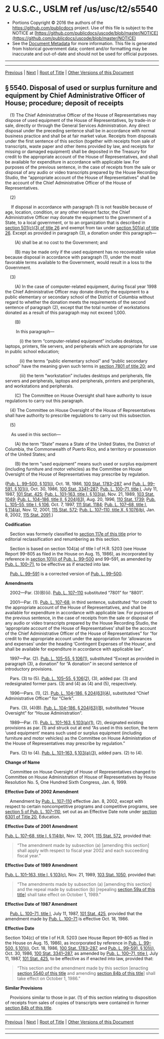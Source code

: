 ---
---

# 2 U.S.C., USLM ref /us/usc/t2/s5540

* Portions Copyright © 2016 the authors of the https://github.com/publicdocs project.
  Use of this file is subject to the NOTICE at [https://github.com/publicdocs/uscode/blob/master/NOTICE](https://github.com/publicdocs/uscode/blob/master/NOTICE)
* See the [Document Metadata](././../../../../..//README.md) for more information.
  This file is generated from historical government data; content and/or formatting may be inaccurate and out-of-date and should not be used for official purposes.

----------
----------

[Previous](./../../../../..//us/usc/t2/ch55/schIII/m__us_usc_t2_s5539.md) | [Next](./../../../../..//us/usc/t2/ch55/schIII/m__us_usc_t2_s5541.md) | [Root of Title](./../../../../../) | [Other Versions of this Document](https://publicdocs.github.io/go/links?ns=uslm&ref=%2Fus%2Fusc%2Ft2%2Fs5540)

## § 5540. Disposal of used or surplus furniture and equipment by Chief Administrative Officer of House; procedure; deposit of receipts

    (1) The Chief Administrative Officer of the House of Representatives may dispose of used equipment of the House of Representatives, by trade-in or sale, directly or through the General Services Administration. Any direct disposal under the preceding sentence shall be in accordance with normal business practice and shall be at fair market value. Receipts from disposals under the first sentence of this section (together with receipts from sale of transcripts, waste paper and other items provided by law, and receipts for missing or damaged equipment) shall be deposited in the Treasury for credit to the appropriate account of the House of Representatives, and shall be available for expenditure in accordance with applicable law. For purposes of the previous sentence, in the case of receipts from the sale or disposal of any audio or video transcripts prepared by the House Recording Studio, the “appropriate account of the House of Representatives” shall be the account of the Chief Administrative Officer of the House of Representatives.

    (2)

     If disposal in accordance with paragraph (1) is not feasible because of age, location, condition, or any other relevant factor, the Chief Administrative Officer may donate the equipment to the government of a State, to a local government, or to an organization that is described in [section 501(c)(3) of title 26][/us/usc/t26/s501/c/3] and exempt from tax under [section 501(a) of title 26][/us/usc/t26/s501/a]. Except as provided in paragraph (3), a donation under this paragraph—

        (A) shall be at no cost to the Government; and

        (B) may be made only if the used equipment has no recoverable value because disposal in accordance with paragraph (1), under the most favorable terms available to the Government, would result in a loss to the Government.

    (3)

        (A) In the case of computer-related equipment, during fiscal year 1998 the Chief Administrative Officer may donate directly the equipment to a public elementary or secondary school of the District of Columbia without regard to whether the donation meets the requirements of the second sentence of paragraph (2), except that the total number of workstations donated as a result of this paragraph may not exceed 1,000.

        (B)

         In this paragraph—

            (i) the term “computer-related equipment” includes desktops, laptops, printers, file servers, and peripherals which are appropriate for use in public school education;

            (ii) the terms “public elementary school” and “public secondary school” have the meaning given such terms in [section 7801 of title 20][/us/usc/t20/s7801]; and

            (iii) the term “workstation” includes desktops and peripherals, file servers and peripherals, laptops and peripherals, printers and peripherals, and workstations and peripherals.

        (C) The Committee on House Oversight shall have authority to issue regulations to carry out this paragraph.

    (4) The Committee on House Oversight of the House of Representatives shall have authority to prescribe regulations to carry out this subsection.

    (5)

     As used in this section—

        (A) the term “State” means a State of the United States, the District of Columbia, the Commonwealth of Puerto Rico, and a territory or possession of the United States; and

        (B) the term “used equipment” means such used or surplus equipment (including furniture and motor vehicles) as the Committee on House Oversight of the House of Representatives may prescribe by regulation.

([Pub. L. 99–500, § 101(j)][/us/pl/99/500/s101/j], Oct. 18, 1986, [100 Stat. 1783–287][/us/stat/100/1783-287], and [Pub. L. 99–591, § 101(j)][/us/pl/99/591/s101/j], Oct. 30, 1986, [100 Stat. 3341–287][/us/stat/100/3341-287]; [Pub. L. 100–71, title I][/us/pl/100/71], July 11, 1987, [101 Stat. 425][/us/stat/101/425]; [Pub. L. 101–163, title I, § 103(a)][/us/pl/101/163/s103/a], Nov. 21, 1989, [103 Stat. 1049][/us/stat/103/1049]; [Pub. L. 104–186, title II, § 204(63)][/us/pl/104/186/s204/63], Aug. 20, 1996, [110 Stat. 1739][/us/stat/110/1739]; [Pub. L. 105–55, title I, § 106][/us/pl/105/55/s106], Oct. 7, 1997, [111 Stat. 1184][/us/stat/111/1184]; [Pub. L. 107–68, title I, § 114(a)][/us/pl/107/68/s114/a], Nov. 12, 2001, [115 Stat. 572][/us/stat/115/572]; [Pub. L. 107–110, title X, § 1076(b)][/us/pl/107/110/s1076/b], Jan. 8, 2002, [115 Stat. 2091][/us/stat/115/2091].)

 __Codification__ 

    Section was formerly classified to [section 117e of this title][/us/usc/t2/s117e] prior to editorial reclassification and renumbering as this section.

    Section is based on section 104(a) of title I of H.R. 5203 (see House Report 99–805 as filed in the House on Aug. 15, 1986), as incorporated by reference in [section 101(j) of Pub. L. 99–500][/us/pl/99/500/s101/j] and 99–591, as amended by [Pub. L. 100–71][/us/pl/100/71], to be effective as if enacted into law.

    [Pub. L. 99–591][/us/pl/99/591] is a corrected version of [Pub. L. 99–500][/us/pl/99/500].

 __Amendments__ 

    2002—Par. (3)(B)(ii). [Pub. L. 107–110][/us/pl/107/110] substituted “7801” for “8801”.

    2001—Par. (1). [Pub. L. 107–68][/us/pl/107/68], in third sentence, substituted “for credit to the appropriate account of the House of Representatives, and shall be available for expenditure in accordance with applicable law. For purposes of the previous sentence, in the case of receipts from the sale or disposal of any audio or video transcripts prepared by the House Recording Studio, the ‘appropriate account of the House of Representatives’ shall be the account of the Chief Administrative Officer of the House of Representatives” for “for credit to the appropriate account under the appropriation for ‘allowances and expenses’ under the heading ‘Contingent Expenses of the House’, and shall be available for expenditure in accordance with applicable law”.

    1997—Par. (2). [Pub. L. 105–55, § 106(1)][/us/pl/105/55/s106/1], substituted “Except as provided in paragraph (3), a donation” for “A donation” in second sentence of introductory provisions.

    Pars. (3) to (5). [Pub. L. 105–55, § 106(2)][/us/pl/105/55/s106/2], (3), added par. (3) and redesignated former pars. (3) and (4) as (4) and (5), respectively.

    1996—Pars. (1), (2). [Pub. L. 104–186, § 204(63)(A)][/us/pl/104/186/s204/63/A], substituted “Chief Administrative Officer” for “Clerk”.

    Pars. (3), (4)(B). [Pub. L. 104–186, § 204(63)(B)][/us/pl/104/186/s204/63/B], substituted “House Oversight” for “House Administration”.

    1989—Par. (1). [Pub. L. 101–163, § 103(a)(1)][/us/pl/101/163/s103/a/1], (2), designated existing provisions as par. (1) and struck out at end “As used in this section, the term ‘used equipment’ means such used or surplus equipment (including furniture and motor vehicles) as the Committee on House Administration of the House of Representatives may prescribe by regulation.”

    Pars. (2) to (4). [Pub. L. 101–163, § 103(a)(3)][/us/pl/101/163/s103/a/3], added pars. (2) to (4).

 __Change of Name__ 

    Committee on House Oversight of House of Representatives changed to Committee on House Administration of House of Representatives by House Resolution No. 5, One Hundred Sixth Congress, Jan. 6, 1999.

 __Effective Date of 2002 Amendment__ 

    Amendment by [Pub. L. 107–110][/us/pl/107/110] effective Jan. 8, 2002, except with respect to certain noncompetitive programs and competitive programs, see [section 5 of Pub. L. 107–110][/us/pl/107/110/s5], set out as an Effective Date note under [section 6301 of Title 20][/us/usc/t20/s6301], Education.

 __Effective Date of 2001 Amendment__ 

[Pub. L. 107–68, title I, § 114(b)][/us/pl/107/68/s114/b], Nov. 12, 2001, [115 Stat. 572][/us/stat/115/572], provided that: 

> “The amendment made by subsection (a) \[amending this section\] shall apply with respect to fiscal year 2002 and each succeeding fiscal year.”

 __Effective Date of 1989 Amendment__ 

[Pub. L. 101–163, title I, § 103(c)][/us/pl/101/163/s103/c], Nov. 21, 1989, [103 Stat. 1050][/us/stat/103/1050], provided that: 

> “The amendments made by subsection (a) \[amending this section\] and the repeal made by subsection (b) \[repealing [section 59a of this title][/us/usc/t2/s59a]\] shall take effect on October 1, 1989.”

 __Effective Date of 1987 Amendment__ 

    [Pub. L. 100–71, title I][/us/pl/100/71], July 11, 1987, [101 Stat. 425][/us/stat/101/425], provided that the amendment made by [Pub. L. 100–71][/us/pl/100/71] is effective Oct. 18, 1986.

 __Effective Date__ 

Section 104(c) of title I of H.R. 5203 (see House Report 99–805 as filed in the House on Aug. 15, 1986), as incorporated by reference in [Pub. L. 99–500, § 101(j)][/us/pl/99/500/s101/j], Oct. 18, 1986, [100 Stat. 1783–287][/us/stat/100/1783-287], and [Pub. L. 99–591, § 101(j)][/us/pl/99/591/s101/j], Oct. 30, 1986, [100 Stat. 3341–287][/us/stat/100/3341-287], as amended by [Pub. L. 100–71, title I][/us/pl/100/71], July 11, 1987, [101 Stat. 425][/us/stat/101/425], to be effective as if enacted into law, provided that: 

> “This section and the amendment made by this section \[enacting [section 5540 of this title][/us/usc/t2/s5540] and amending [section 84b of this title][/us/usc/t2/s84b]\] shall take effect on October 1, 1986.”

 __Similar Provisions__ 

    Provisions similar to those in par. (1) of this section relating to disposition of receipts from sales of copies of transcripts were contained in former [section 84b of this title][/us/usc/t2/s84b].

----------

[Previous](./../../../../..//us/usc/t2/ch55/schIII/m__us_usc_t2_s5539.md) | [Next](./../../../../..//us/usc/t2/ch55/schIII/m__us_usc_t2_s5541.md) | [Root of Title](./../../../../../) | [Other Versions of this Document](https://publicdocs.github.io/go/links?ns=uslm&ref=%2Fus%2Fusc%2Ft2%2Fs5540)

----------
----------

[/us/usc/t26/s501/c/3]: https://publicdocs.github.io/go/links?ns=uslm&ref=%2Fus%2Fusc%2Ft26%2Fs501%2Fc%2F3
[/us/usc/t26/s501/a]: https://publicdocs.github.io/go/links?ns=uslm&ref=%2Fus%2Fusc%2Ft26%2Fs501%2Fa
[/us/usc/t20/s7801]: https://publicdocs.github.io/go/links?ns=uslm&ref=%2Fus%2Fusc%2Ft20%2Fs7801
[/us/pl/99/500/s101/j]: https://publicdocs.github.io/go/links?ns=uslm&ref=%2Fus%2Fpl%2F99%2F500%2Fs101%2Fj
[/us/stat/100/1783-287]: https://publicdocs.github.io/go/links?ns=uslm&ref=%2Fus%2Fstat%2F100%2F1783-287
[/us/pl/99/591/s101/j]: https://publicdocs.github.io/go/links?ns=uslm&ref=%2Fus%2Fpl%2F99%2F591%2Fs101%2Fj
[/us/stat/100/3341-287]: https://publicdocs.github.io/go/links?ns=uslm&ref=%2Fus%2Fstat%2F100%2F3341-287
[/us/pl/100/71]: https://publicdocs.github.io/go/links?ns=uslm&ref=%2Fus%2Fpl%2F100%2F71
[/us/stat/101/425]: https://publicdocs.github.io/go/links?ns=uslm&ref=%2Fus%2Fstat%2F101%2F425
[/us/pl/101/163/s103/a]: https://publicdocs.github.io/go/links?ns=uslm&ref=%2Fus%2Fpl%2F101%2F163%2Fs103%2Fa
[/us/stat/103/1049]: https://publicdocs.github.io/go/links?ns=uslm&ref=%2Fus%2Fstat%2F103%2F1049
[/us/pl/104/186/s204/63]: https://publicdocs.github.io/go/links?ns=uslm&ref=%2Fus%2Fpl%2F104%2F186%2Fs204%2F63
[/us/stat/110/1739]: https://publicdocs.github.io/go/links?ns=uslm&ref=%2Fus%2Fstat%2F110%2F1739
[/us/pl/105/55/s106]: https://publicdocs.github.io/go/links?ns=uslm&ref=%2Fus%2Fpl%2F105%2F55%2Fs106
[/us/stat/111/1184]: https://publicdocs.github.io/go/links?ns=uslm&ref=%2Fus%2Fstat%2F111%2F1184
[/us/pl/107/68/s114/a]: https://publicdocs.github.io/go/links?ns=uslm&ref=%2Fus%2Fpl%2F107%2F68%2Fs114%2Fa
[/us/stat/115/572]: https://publicdocs.github.io/go/links?ns=uslm&ref=%2Fus%2Fstat%2F115%2F572
[/us/pl/107/110/s1076/b]: https://publicdocs.github.io/go/links?ns=uslm&ref=%2Fus%2Fpl%2F107%2F110%2Fs1076%2Fb
[/us/stat/115/2091]: https://publicdocs.github.io/go/links?ns=uslm&ref=%2Fus%2Fstat%2F115%2F2091
[/us/usc/t2/s117e]: https://publicdocs.github.io/go/links?ns=uslm&ref=%2Fus%2Fusc%2Ft2%2Fs117e
[/us/pl/99/500/s101/j]: https://publicdocs.github.io/go/links?ns=uslm&ref=%2Fus%2Fpl%2F99%2F500%2Fs101%2Fj
[/us/pl/100/71]: https://publicdocs.github.io/go/links?ns=uslm&ref=%2Fus%2Fpl%2F100%2F71
[/us/pl/99/591]: https://publicdocs.github.io/go/links?ns=uslm&ref=%2Fus%2Fpl%2F99%2F591
[/us/pl/99/500]: https://publicdocs.github.io/go/links?ns=uslm&ref=%2Fus%2Fpl%2F99%2F500
[/us/pl/107/110]: https://publicdocs.github.io/go/links?ns=uslm&ref=%2Fus%2Fpl%2F107%2F110
[/us/pl/107/68]: https://publicdocs.github.io/go/links?ns=uslm&ref=%2Fus%2Fpl%2F107%2F68
[/us/pl/105/55/s106/1]: https://publicdocs.github.io/go/links?ns=uslm&ref=%2Fus%2Fpl%2F105%2F55%2Fs106%2F1
[/us/pl/105/55/s106/2]: https://publicdocs.github.io/go/links?ns=uslm&ref=%2Fus%2Fpl%2F105%2F55%2Fs106%2F2
[/us/pl/104/186/s204/63/A]: https://publicdocs.github.io/go/links?ns=uslm&ref=%2Fus%2Fpl%2F104%2F186%2Fs204%2F63%2FA
[/us/pl/104/186/s204/63/B]: https://publicdocs.github.io/go/links?ns=uslm&ref=%2Fus%2Fpl%2F104%2F186%2Fs204%2F63%2FB
[/us/pl/101/163/s103/a/1]: https://publicdocs.github.io/go/links?ns=uslm&ref=%2Fus%2Fpl%2F101%2F163%2Fs103%2Fa%2F1
[/us/pl/101/163/s103/a/3]: https://publicdocs.github.io/go/links?ns=uslm&ref=%2Fus%2Fpl%2F101%2F163%2Fs103%2Fa%2F3
[/us/pl/107/110]: https://publicdocs.github.io/go/links?ns=uslm&ref=%2Fus%2Fpl%2F107%2F110
[/us/pl/107/110/s5]: https://publicdocs.github.io/go/links?ns=uslm&ref=%2Fus%2Fpl%2F107%2F110%2Fs5
[/us/usc/t20/s6301]: https://publicdocs.github.io/go/links?ns=uslm&ref=%2Fus%2Fusc%2Ft20%2Fs6301
[/us/pl/107/68/s114/b]: https://publicdocs.github.io/go/links?ns=uslm&ref=%2Fus%2Fpl%2F107%2F68%2Fs114%2Fb
[/us/stat/115/572]: https://publicdocs.github.io/go/links?ns=uslm&ref=%2Fus%2Fstat%2F115%2F572
[/us/pl/101/163/s103/c]: https://publicdocs.github.io/go/links?ns=uslm&ref=%2Fus%2Fpl%2F101%2F163%2Fs103%2Fc
[/us/stat/103/1050]: https://publicdocs.github.io/go/links?ns=uslm&ref=%2Fus%2Fstat%2F103%2F1050
[/us/usc/t2/s59a]: https://publicdocs.github.io/go/links?ns=uslm&ref=%2Fus%2Fusc%2Ft2%2Fs59a
[/us/pl/100/71]: https://publicdocs.github.io/go/links?ns=uslm&ref=%2Fus%2Fpl%2F100%2F71
[/us/stat/101/425]: https://publicdocs.github.io/go/links?ns=uslm&ref=%2Fus%2Fstat%2F101%2F425
[/us/pl/100/71]: https://publicdocs.github.io/go/links?ns=uslm&ref=%2Fus%2Fpl%2F100%2F71
[/us/pl/99/500/s101/j]: https://publicdocs.github.io/go/links?ns=uslm&ref=%2Fus%2Fpl%2F99%2F500%2Fs101%2Fj
[/us/stat/100/1783-287]: https://publicdocs.github.io/go/links?ns=uslm&ref=%2Fus%2Fstat%2F100%2F1783-287
[/us/pl/99/591/s101/j]: https://publicdocs.github.io/go/links?ns=uslm&ref=%2Fus%2Fpl%2F99%2F591%2Fs101%2Fj
[/us/stat/100/3341-287]: https://publicdocs.github.io/go/links?ns=uslm&ref=%2Fus%2Fstat%2F100%2F3341-287
[/us/pl/100/71]: https://publicdocs.github.io/go/links?ns=uslm&ref=%2Fus%2Fpl%2F100%2F71
[/us/stat/101/425]: https://publicdocs.github.io/go/links?ns=uslm&ref=%2Fus%2Fstat%2F101%2F425
[/us/usc/t2/s5540]: https://publicdocs.github.io/go/links?ns=uslm&ref=%2Fus%2Fusc%2Ft2%2Fs5540
[/us/usc/t2/s84b]: https://publicdocs.github.io/go/links?ns=uslm&ref=%2Fus%2Fusc%2Ft2%2Fs84b
[/us/usc/t2/s84b]: https://publicdocs.github.io/go/links?ns=uslm&ref=%2Fus%2Fusc%2Ft2%2Fs84b


